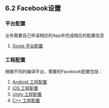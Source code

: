 ## 6.2 Facebook设置

### 平台配置

业务需要自己申请相应的App并完成相应的配置信息

1. [Goole 平台配置](Goole/developers.md)

### 工程配置

根据不同的编译平台，需要的Facebook配置包括：

1. [Android 工程配置](Facebook/android.md)
2. [iOS 工程配置](Facebook/ios.md)
3. [Unity 工程配置](Facebook/unity.md)
4. [C++ 工程配置](Facebook/cpp.md)